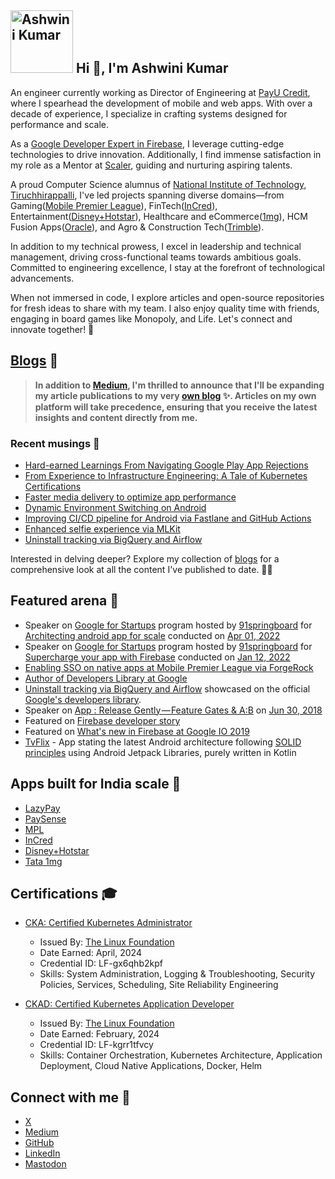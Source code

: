 ## <img src="https://github.com/reactivedroid.png" width="100px;" height="100px;" alt="Ashwini Kumar" /> Hi 👋,  I'm Ashwini Kumar
An engineer currently working as Director of Engineering at [PayU Credit](https://www.lazypay.in/), where I spearhead the development of mobile and web apps. With over a decade of experience, I specialize in crafting systems designed for performance and scale.

As a [Google Developer Expert in Firebase](https://developers.google.com/community/experts/directory/profile/profile-ashwini-kumar), I leverage cutting-edge technologies to drive innovation. Additionally, I find immense satisfaction in my role as a Mentor at [Scaler](https://www.scaler.com/), guiding and nurturing aspiring talents.

A proud Computer Science alumnus of [National Institute of Technology, Tiruchhirappalli](https://www.nitt.edu/), I've led projects spanning diverse domains—from Gaming([Mobile Premier League](https://www.mpl.live/)), FinTech([InCred](https://www.incred.com/)),  Entertainment([Disney+Hotstar](https://www.hotstar.com/)), Healthcare and eCommerce([1mg](https://www.1mg.com/)), HCM Fusion Apps([Oracle](www.oracle.com)), and Agro & Construction Tech([Trimble](https://www.trimble.com/)).

In addition to my technical prowess, I excel in leadership and technical management, driving cross-functional teams towards ambitious goals. Committed to engineering excellence, I stay at the forefront of technological advancements.

When not immersed in code, I explore articles and open-source repositories for fresh ideas to share with my team. I also enjoy quality time with friends, engaging in board games like Monopoly, and Life. Let's connect and innovate together! 🎯

## [Blogs](https://blogs.reactivedroid.com/) 📓

> **In addition to [Medium](https://medium.com/@reactivedroid), I'm thrilled to announce that I'll be expanding my article publications to my very [own blog](https://blogs.reactivedroid.com/) ✨. Articles on my own platform will take precedence, ensuring that you receive the latest insights and content directly from me.**

### Recent musings 📝

* [Hard-earned Learnings From Navigating Google Play App Rejections](https://blogs.reactivedroid.com/hard-earned-learnings-from-navigating-google-play-app-rejections) 
* [From Experience to Infrastructure Engineering: A Tale of Kubernetes Certifications](https://blogs.reactivedroid.com/from-experience-to-infrastructure-engineering-a-tale-of-kubernetes-certifications)
* [Faster media delivery to optimize app performance](https://blogs.reactivedroid.com/faster-media-delivery-to-optimize-app-performance-e09ce96c9757)
* [Dynamic Environment Switching on Android](https://blogs.reactivedroid.com/dynamic-environment-switching-on-android-2048567e59c7)
* [Improving CI/CD pipeline for Android via Fastlane and GitHub Actions](https://blogs.reactivedroid.com/improving-ci-cd-pipeline-for-android-via-fastlane-and-github-actions-a635162d2c53)
* [Enhanced selfie experience via MLKit](https://blogs.reactivedroid.com/enhanced-selfie-experience-via-mlkit-ffc52017045b)
* [Uninstall tracking via BigQuery and Airflow](https://blogs.reactivedroid.com/uninstall-tracking-via-bigquery-and-airflow-40eb33d8bedc)                            

Interested in delving deeper? Explore my collection of [blogs](https://blogs.reactivedroid.com/) for a comprehensive look at all the content I've published to date. 🏃‍♂️

## Featured arena 💫

* Speaker on [Google for Startups](https://startup.google.com/) program hosted by [91springboard](https://www.91springboard.com/) for [Architecting android app for scale](https://speakerdeck.com/reactivedroid/architecting-android-app-for-scale) conducted on [Apr 01, 2022](https://www.meetup.com/91springboardDelhi/events/284796996/)
* Speaker on [Google for Startups](https://startup.google.com/) program hosted by [91springboard](https://www.91springboard.com/) for [Supercharge your app with Firebase](https://speakerdeck.com/reactivedroid/supercharge-your-app-with-firebase) conducted on [Jan 12, 2022](https://www.meetup.com/91springboardDelhi/events/283115481/)
* [Enabling SSO on native apps at Mobile Premier League via ForgeRock](https://www.forgerock.com/blog/mobile-premier-league-implements-forgerock-support-growth-85-million-customers-worldwide-and-0)
* [Author of Developers Library at Google](https://devlibrary.withgoogle.com/authors/reactivedroid)
* [Uninstall tracking via BigQuery and Airflow](https://medium.com/incred-tech-blog/uninstall-tracking-via-bigquery-and-airflow-40eb33d8bedc) showcased on the official [Google's developers library](https://devlibrary.withgoogle.com/products/firebase).  
* Speaker on [App : Release Gently — Feature Gates & A:B](https://speakerdeck.com/reactivedroid/b) on [Jun 30, 2018](https://www.meetup.com/blrdroid/events/251716069/)
* Featured on [Firebase developer story](https://www.youtube.com/watch?v=LZUlPUsmd_w)
* Featured on [What's new in Firebase at Google IO 2019](https://www.youtube.com/watch?v=x8qTEMkZCPs)
* [TvFlix](https://github.com/reactivedroid/TvFlix) - App stating the latest Android architecture following [SOLID principles](https://en.wikipedia.org/wiki/SOLID) using Android Jetpack Libraries, purely written in Kotlin

## Apps built for India scale 🚀

* [LazyPay](https://play.google.com/store/apps/details?id=com.citrus.citruspay)
* [PaySense](https://play.google.com/store/apps/details?id=com.gopaysense.android.boost)
* [MPL](https://www.mpl.live/)
* [InCred](https://play.google.com/store/apps/details?id=com.incred.customer)
* [Disney+Hotstar](https://play.google.com/store/apps/details?id=in.startv.hotstar)
* [Tata 1mg](https://play.google.com/store/apps/details?id=com.aranoah.healthkart.plus)

## Certifications 🎓

* [CKA: Certified Kubernetes Administrator](https://www.credly.com/badges/0b64e3b5-4948-4a6b-bb08-c88cbfc06adf)
   * Issued By: [The Linux Foundation](https://www.linuxfoundation.org/)
   * Date Earned: April, 2024
   * Credential ID: LF-gx6qhb2kpf
   * Skills: System Administration, Logging & Troubleshooting, Security Policies, Services, Scheduling, Site Reliability Engineering
     
* [CKAD: Certified Kubernetes Application Developer](https://www.credly.com/badges/58549c27-9e4d-49ba-8847-2667947d7df2)
   * Issued By: [The Linux Foundation](https://www.linuxfoundation.org/)
   * Date Earned: February, 2024
   * Credential ID: LF-kgrr1tfvcy
   * Skills: Container Orchestration, Kubernetes Architecture, Application Deployment, Cloud Native Applications, Docker, Helm

## Connect with me 🤝

* [X](https://twitter.com/reactivedroid)
* [Medium](https://medium.com/@reactivedroid)
* [GitHub](https://github.com/reactivedroid)
* [LinkedIn](https://www.linkedin.com/in/reactivedroid/)
* <a rel="me" href="https://hachyderm.io/@reactivedroid">Mastodon</a>
